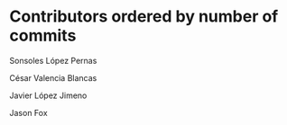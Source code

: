 # Contributors ordered by number of commits

Sonsoles López Pernas <sonsoleslp>

César Valencia Blancas <Widou>

Javier López Jimeno <Javierlj>

Jason Fox <jason-fox>
